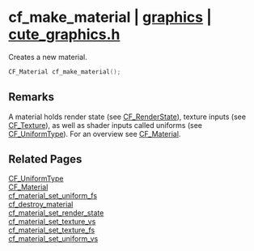 # cf_make_material | [graphics](https://github.com/RandyGaul/cute_framework/blob/master/docs/graphics_readme.md) | [cute_graphics.h](https://github.com/RandyGaul/cute_framework/blob/master/include/cute_graphics.h)

Creates a new material.

```cpp
CF_Material cf_make_material();
```

## Remarks

A material holds render state (see [CF_RenderState](https://github.com/RandyGaul/cute_framework/blob/master/docs/graphics/cf_renderstate.md)), texture inputs (see [CF_Texture](https://github.com/RandyGaul/cute_framework/blob/master/docs/graphics/cf_texture.md)), as well as shader inputs called
uniforms (see [CF_UniformType](https://github.com/RandyGaul/cute_framework/blob/master/docs/graphics/cf_uniformtype.md)). For an overview see [CF_Material](https://github.com/RandyGaul/cute_framework/blob/master/docs/graphics/cf_material.md).

## Related Pages

[CF_UniformType](https://github.com/RandyGaul/cute_framework/blob/master/docs/graphics/cf_uniformtype.md)  
[CF_Material](https://github.com/RandyGaul/cute_framework/blob/master/docs/graphics/cf_material.md)  
[cf_material_set_uniform_fs](https://github.com/RandyGaul/cute_framework/blob/master/docs/graphics/cf_material_set_uniform_fs.md)  
[cf_destroy_material](https://github.com/RandyGaul/cute_framework/blob/master/docs/graphics/cf_destroy_material.md)  
[cf_material_set_render_state](https://github.com/RandyGaul/cute_framework/blob/master/docs/graphics/cf_material_set_render_state.md)  
[cf_material_set_texture_vs](https://github.com/RandyGaul/cute_framework/blob/master/docs/graphics/cf_material_set_texture_vs.md)  
[cf_material_set_texture_fs](https://github.com/RandyGaul/cute_framework/blob/master/docs/graphics/cf_material_set_texture_fs.md)  
[cf_material_set_uniform_vs](https://github.com/RandyGaul/cute_framework/blob/master/docs/graphics/cf_material_set_uniform_vs.md)  
